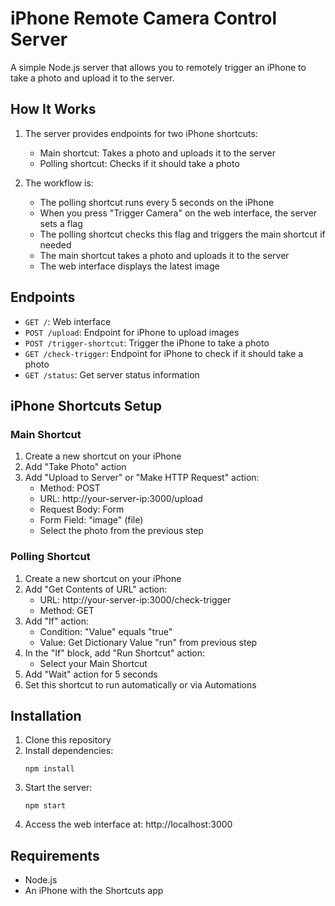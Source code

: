 # iPhone Remote Camera Control Server

A simple Node.js server that allows you to remotely trigger an iPhone to take a photo and upload it to the server.

## How It Works

1. The server provides endpoints for two iPhone shortcuts:
   - Main shortcut: Takes a photo and uploads it to the server
   - Polling shortcut: Checks if it should take a photo

2. The workflow is:
   - The polling shortcut runs every 5 seconds on the iPhone
   - When you press "Trigger Camera" on the web interface, the server sets a flag
   - The polling shortcut checks this flag and triggers the main shortcut if needed
   - The main shortcut takes a photo and uploads it to the server
   - The web interface displays the latest image

## Endpoints

- `GET /`: Web interface
- `POST /upload`: Endpoint for iPhone to upload images
- `POST /trigger-shortcut`: Trigger the iPhone to take a photo
- `GET /check-trigger`: Endpoint for iPhone to check if it should take a photo
- `GET /status`: Get server status information

## iPhone Shortcuts Setup

### Main Shortcut
1. Create a new shortcut on your iPhone
2. Add "Take Photo" action
3. Add "Upload to Server" or "Make HTTP Request" action:
   - Method: POST
   - URL: http://your-server-ip:3000/upload
   - Request Body: Form
   - Form Field: "image" (file)
   - Select the photo from the previous step

### Polling Shortcut
1. Create a new shortcut on your iPhone
2. Add "Get Contents of URL" action:
   - URL: http://your-server-ip:3000/check-trigger
   - Method: GET
3. Add "If" action:
   - Condition: "Value" equals "true"
   - Value: Get Dictionary Value "run" from previous step
4. In the "If" block, add "Run Shortcut" action:
   - Select your Main Shortcut
5. Add "Wait" action for 5 seconds
6. Set this shortcut to run automatically or via Automations

## Installation

1. Clone this repository
2. Install dependencies:
   ```
   npm install
   ```
3. Start the server:
   ```
   npm start
   ```
4. Access the web interface at: http://localhost:3000

## Requirements

- Node.js
- An iPhone with the Shortcuts app 